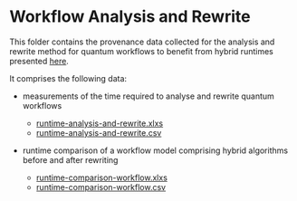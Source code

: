 # Workflow Analysis and Rewrite

This folder contains the provenance data collected for the analysis and rewrite method for quantum workflows to benefit from hybrid runtimes presented [here](https://github.com/UST-QuAntiL/QuantME-UseCases/tree/master/2022-closer).

It comprises the following data:

* measurements of the time required to analyse and rewrite quantum workflows 
    * [runtime-analysis-and-rewrite.xlxs](./runtime-analysis-and-rewrite.xlxs)
    * [runtime-analysis-and-rewrite.csv](./runtime-analysis-and-rewrite.csv)

* runtime comparison of a workflow model comprising hybrid algorithms before and after rewriting
    * [runtime-comparison-workflow.xlxs](./runtime-comparison-workflow.xlxs)
    * [runtime-comparison-workflow.csv](./runtime-comparison-workflow.csv)
